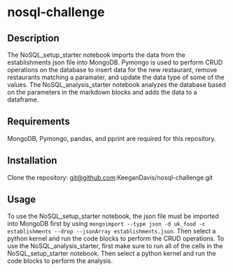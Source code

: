 # nosql-challenge
## Description
The NoSQL_setup_starter notebook imports the data from the establishments json file into MongoDB. Pymongo is used to perform CRUD operations on the database to insert data for the new restaurant, remove restaurants matching a paramater, and update the data type of some of the values. The NoSQL_analysis_starter notebook analyzes the database based on the parameters in the markdown blocks and adds the data to a dataframe.
## Requirements
MongoDB, Pymongo, pandas, and pprint are required for this repository.
## Installation
Clone the repository: git@github.com:KeeganDavis/nosql-challenge.git
## Usage
To use the NoSQL_setup_starter notebook, the json file must be imported into MongoDB first by using `mongoimport --type json -d uk_food -c establishments --drop --jsonArray establishments.json`. Then select a python kernel and run the code blocks to perform the CRUD operations. To use the NoSQL_analysis_starter, first make sure to run all of the cells in the NoSQL_setup_starter notebook. Then select a python kernel and run the code blocks to perform the analysis.